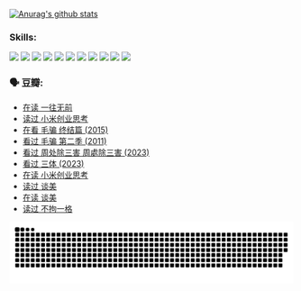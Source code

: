
[![Anurag's github stats](https://github-readme-stats.vercel.app/api?username=w940853815)](https://github.com/anuraghazra/github-readme-stats)

### Skills:

<code><img height="32" src="https://cdn.jsdelivr.net/npm/simple-icons@v5/icons/python.svg"></code>
<code><img height="32" src="https://cdn.jsdelivr.net/npm/simple-icons@v5/icons/javascript.svg"></code>
<code><img height="32" src="https://cdn.jsdelivr.net/npm/simple-icons@v5/icons/django.svg"></code>
<code><img height="32" src="https://cdn.jsdelivr.net/npm/simple-icons@v5/icons/flask.svg"></code>
<code><img height="32" src="https://cdn.jsdelivr.net/npm/simple-icons@v5/icons/vuetify.svg"></code>
<code><img height="32" src="https://cdn.jsdelivr.net/npm/simple-icons@v5/icons/git.svg"></code>
<code><img height="32" src="https://cdn.jsdelivr.net/npm/simple-icons@v5/icons/docker.svg"></code>
<code><img height="32" src="https://cdn.jsdelivr.net/npm/simple-icons@v5/icons/postgresql.svg"></code>
<code><img height="32" src="https://cdn.jsdelivr.net/npm/simple-icons@v5/icons/elasticsearch.svg"></code>
<code><img height="32" src="https://cdn.jsdelivr.net/npm/simple-icons@v5/icons/macos.svg"></code>
<code><img height="32" src="https://cdn.jsdelivr.net/npm/simple-icons@v5/icons/linux.svg"></code>

### 🗣 豆瓣:

<!-- DOUBAN-ACTIVITIES:START -->
- [在读 一往无前](https://www.douban.com/people/136069238/status/4590507310/?_i=14364150)
- [读过 小米创业思考](https://www.douban.com/people/136069238/status/4590506983/?_i=14364150)
- [在看 毛骗 终结篇‎ (2015)](https://www.douban.com/people/136069238/status/4581971924/?_i=14364150)
- [看过 毛骗 第二季‎ (2011)](https://www.douban.com/people/136069238/status/4581971810/?_i=14364150)
- [看过 周处除三害 周處除三害‎ (2023)](https://www.douban.com/people/136069238/status/4575646701/?_i=14364150)
- [看过 三体‎ (2023)](https://www.douban.com/people/136069238/status/4574263039/?_i=14364150)
- [在读 小米创业思考](https://www.douban.com/people/136069238/status/4572047905/?_i=14364150)
- [读过 谈美](https://www.douban.com/people/136069238/status/4572047629/?_i=14364150)
- [在读 谈美](https://www.douban.com/people/136069238/status/4560861771/?_i=14364150)
- [读过 不拘一格](https://www.douban.com/people/136069238/status/4560861445/?_i=14364150)
<!-- DOUBAN-ACTIVITIES:END -->


![Snake animation](https://raw.githubusercontent.com/w940853815/w940853815/output/github-contribution-grid-snake.svg)

<!--
**w940853815/w940853815** is a ✨ _special_ ✨ repository because its `README.md` (this file) appears on your GitHub profile.

Here are some ideas to get you started:

- 🔭 I’m currently working on ...
- 🌱 I’m currently learning ...
- 👯 I’m looking to collaborate on ...
- 🤔 I’m looking for help with ...
- 💬 Ask me about ...
- 📫 How to reach me: ...
- 😄 Pronouns: ...
- ⚡ Fun fact: ...
-->
